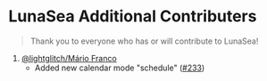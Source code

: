 # LunaSea Additional Contributers

> Thank you to everyone who has or will contribute to LunaSea!

1. [@lightglitch/Mário Franco](https://github.com/lightglitch)
    - Added new calendar mode "schedule" ([#233](https://github.com/CometTools/LunaSea/pull/233))
